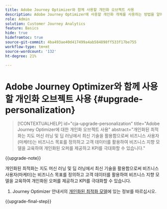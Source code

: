 ```yaml
---
title: Adobe Journey Optimizer와 함께 사용할 개인화 오브젝트 사용
description: Adobe Journey Optimizer에 사용할 개인화 개체를 사용하는 방법을 알아봅니다
role: Admin
solution: Customer Journey Analytics
feature: Basics
hide: true
hidefromtoc: true
source-git-commit: 4ba493ae40d417499a4ab584898ff533f17be755
workflow-type: tm+mt
source-wordcount: '132'
ht-degree: 21%

---
```


# Adobe Journey Optimizer와 함께 사용할 개인화 오브젝트 사용 {#upgrade-personalization}

<!-- markdownlint-disable MD034 -->

>[!CONTEXTUALHELP]
>id="cja-upgrade-personalization"
>title="Adobe Journey Optimizer에 대한 개인화 오브젝트 사용"
>abstract="개인화된 최적화는 지도 머신 러닝 및 딥 러닝에서 최신 기술을 활용함으로써 비즈니스 사용자(마케터)는 비즈니스 목표를 정의하고 고객 데이터를 활용하여 비즈니스 지향 모델을 교육하여 개인화된 오퍼를 제공하고 KPI를 극대화할 수 있습니다."

<!-- markdownlint-enable MD034 -->

{{upgrade-note}}

개인화된 최적화는 지도 머신 러닝 및 딥 러닝에서 최신 기술을 활용함으로써 비즈니스 사용자(마케터)는 비즈니스 목표를 정의하고 고객 데이터를 활용하여 비즈니스 지향 모델을 교육하여 개인화된 오퍼를 제공하고 KPI를 극대화할 수 있습니다.

1. Journey Optimizer 안내서의 [개인화된 최적화 모델](https://experienceleague.adobe.com/en/docs/journey-optimizer/using/decisioning/offer-decisioning/rankings/ai-models/personalized-optimization-model)에 있는 정보를 따르십시오.

{{upgrade-final-step}}

<!--

The result of the personalization object ends up in a dataset. The result of experimentation. When a customer has used AA with Target, that ends up in a complete different space than when they're migrating to CJA and they're going to use CJA with Adobe Target. 

Target was the old way of setting up an A/B test or experimentation. Then ensuring the results of those tests in Target ended up in AA for reporting. Now if you're using Target, instead of saying that you want the data in Target, you can now select CJA as your reporting source for an Adobe Target activity. So if a customer is doing this in AA and they want to move to CJA, ...

If a customer has AJO, and is using Offers in AJO, then they can set up offers, and that also creates datasets in Platform... But that's not relevant with upgrade, exactly.



Questions we need to answer:

1. How do we determine the personalization criteria (Red for user A and blue for User B)

1. What do we implement on the site to determine the red / blue object?


2 ways we can do it:

Manually rendering content or Automatically rendering content. 


## Manual implementation of the Web SDK


## Mobile SDK implementation 





## Tags

-->


